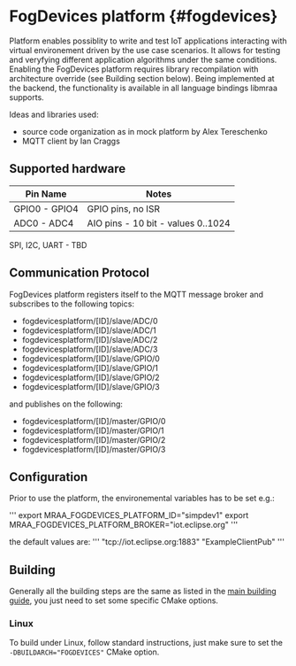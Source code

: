 FogDevices platform   {#fogdevices}
=============

Platform enables possiblity to write and test IoT applications interacting with virtual environement driven by the use case scenarios. It allows for testing and veryfying different application algorithms under the same conditions. Enabling the FogDevices platform requires library recompilation with architecture
override (see Building section below). Being implemented at the backend, the functionality is available
in all language bindings libmraa supports.


Ideas and libraries used:
* source code organization as in mock platform by Alex Tereschenko
* MQTT client by Ian Craggs


Supported hardware
--------

| Pin Name       |            Notes                      |
|----------------|---------------------------------------|
| GPIO0 - GPIO4  | GPIO pins, no ISR                     |
| ADC0 - ADC4    | AIO pins - 10 bit - values 0..1024    |

SPI, I2C, UART - TBD


Communication Protocol
--------
FogDevices platform registers itself to the MQTT message broker and subscribes to the following topics:
* fogdevicesplatform/[ID]/slave/ADC/0
* fogdevicesplatform/[ID]/slave/ADC/1
* fogdevicesplatform/[ID]/slave/ADC/2
* fogdevicesplatform/[ID]/slave/ADC/3
* fogdevicesplatform/[ID]/slave/GPIO/0
* fogdevicesplatform/[ID]/slave/GPIO/1
* fogdevicesplatform/[ID]/slave/GPIO/2
* fogdevicesplatform/[ID]/slave/GPIO/3

and publishes on the following:
* fogdevicesplatform/[ID]/master/GPIO/0
* fogdevicesplatform/[ID]/master/GPIO/1
* fogdevicesplatform/[ID]/master/GPIO/2
* fogdevicesplatform/[ID]/master/GPIO/3



Configuration
--------
Prior to use the platform, the environemental variables has to be set e.g.:

'''
export MRAA_FOGDEVICES_PLATFORM_ID="simpdev1"
export MRAA_FOGDEVICES_PLATFORM_BROKER="iot.eclipse.org"
'''

the default values are:
'''
"tcp://iot.eclipse.org:1883"
"ExampleClientPub"
'''


Building
--------
Generally all the building steps are the same as listed
in the [main building guide](./building.md), you just need to set some specific
CMake options.

### Linux

To build under Linux, follow standard instructions, just make sure to set
the `-DBUILDARCH="FOGDEVICES"` CMake option.

